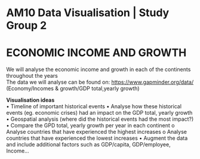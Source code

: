 # AM10 Data Visualisation | Study Group 2
# ECONOMIC INCOME AND GROWTH
We will analyse the economic income and growth in each of the continents throughout the years <br/>
The data we will analyse can be found on: https://www.gapminder.org/data/ (Economy/Incomes & growth/GDP total,yearly growth)<br/>

**Visualisation ideas** <br/> 
•	Timeline of important historical events
•	Analyse how these historical events (eg. economic crises) had an impact on the GDP total, yearly growth
•	Geospatial analysis (where did the historical events had the most impact?)
•	Compare the GPD total, yearly growth per year in each continent
o	Analyse countries that have experienced the highest increases
o	Analyse countries that have experienced the lowest increases
•	Augment the data and include additional factors such as GDP/capita, GDP/employee, Income…

